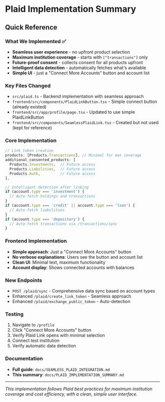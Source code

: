 # Plaid Implementation Summary

## Quick Reference

### What We Implemented ✅
- **Seamless user experience** - no upfront product selection
- **Maximum institution coverage** - starts with `["transactions"]` only
- **Future-proof consent** - collects consent for all products upfront
- **Intelligent data detection** - automatically fetches what's available
- **Simple UI** - just a "Connect More Accounts" button and account list

### Key Files Changed
- `src/plaid.ts` - Backend implementation with seamless approach
- `frontend/src/components/PlaidLinkButton.tsx` - Simple connect button (already existed)
- `frontend/src/app/profile/page.tsx` - Updated to use simple PlaidLinkButton
- `frontend/src/components/SeamlessPlaidLink.tsx` - Created but not used (kept for reference)

### Core Implementation
```typescript
// Link token creation
products: [Products.Transactions], // Minimal for max coverage
additional_consented_products: [
  Products.Investments,  // Future access
  Products.Liabilities,  // Future access  
  Products.Auth,         // Future access
],

// Intelligent detection after linking
if (account.type === 'investment') {
  // Auto-fetch holdings and transactions
}
if (account.type === 'credit' || account.type === 'loan') {
  // Auto-fetch liabilities
}
if (account.type === 'depository') {
  // Auto-fetch transactions via /transactions/sync
}
```

### Frontend Implementation
- **Simple approach**: Just a "Connect More Accounts" button
- **No verbose explanations**: Users see the button and account list
- **Clean UI**: Minimal text, maximum functionality
- **Account display**: Shows connected accounts with balances

### New Endpoints
- `POST /plaid/sync` - Comprehensive data sync based on account types
- Enhanced `/plaid/create_link_token` - Seamless approach
- Enhanced `/plaid/exchange_public_token` - Auto-detection

### Testing
1. Navigate to `/profile`
2. Click "Connect More Accounts" button
3. Verify Plaid Link opens with minimal selection
4. Connect test institution
5. Verify automatic data detection

### Documentation
- **Full guide**: `docs/SEAMLESS_PLAID_INTEGRATION.md`
- **This summary**: `docs/PLAID_IMPLEMENTATION_SUMMARY.md`

---

*This implementation follows Plaid best practices for maximum institution coverage and cost efficiency, with a clean, simple user interface.*
